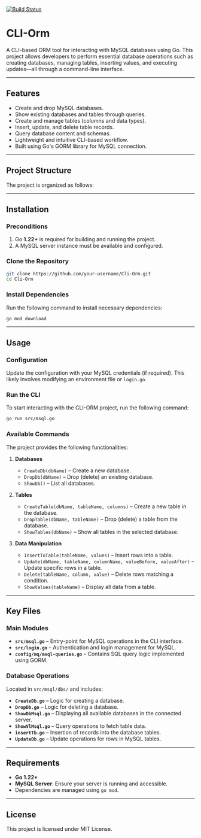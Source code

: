 [![Build Status](http://209.38.236.180/buildStatus/icon?job=pi-challenge)](http://209.38.236.180/job/pi-challenge/)

# CLI-Orm

A CLI-based ORM tool for interacting with MySQL databases using Go. This project allows developers to perform essential database operations such as creating databases, managing tables, inserting values, and executing updates—all through a command-line interface.

---

## Features

- Create and drop MySQL databases.
- Show existing databases and tables through queries.
- Create and manage tables (columns and data types).
- Insert, update, and delete table records.
- Query database content and schemas.
- Lightweight and intuitive CLI-based workflow.
- Built using Go's GORM library for MySQL connection.

---

## Project Structure

The project is organized as follows:

---

## Installation

### Preconditions
1. Go **1.22+** is required for building and running the project.
2. A MySQL server instance must be available and configured.

### Clone the Repository

```bash
git clone https://github.com/your-username/Cli-Orm.git
cd Cli-Orm
```

### Install Dependencies

Run the following command to install necessary dependencies:

```bash
go mod download
```

---

## Usage

### Configuration
Update the configuration with your MySQL credentials (if required). This likely involves modifying an environment file or `login.go`.

### Run the CLI
To start interacting with the CLI-ORM project, run the following command:

```bash
go run src/msql.go
```

### Available Commands

The project provides the following functionalities:

1. **Databases**
   - `CreateDb(dbName)` – Create a new database.
   - `DropDb(dbName)` – Drop (delete) an existing database.
   - `ShowDb()` – List all databases.

2. **Tables**
   - `CreateTable(dbName, tableName, columns)` – Create a new table in the database.
   - `DropTable(dbName, tableName)` – Drop (delete) a table from the database.
   - `ShowTables(dbName)` – Show all tables in the selected database.

3. **Data Manipulation**
   - `InsertToTable(tableName, values)` – Insert rows into a table.
   - `Update(dbName, tableName, columnName, valueBefore, valueAfter)` – Update specific rows in a table.
   - `Delete(tableName, column, value)` – Delete rows matching a condition.
   - `ShowValues(tableName)` – Display all data from a table.

---

## Key Files

### Main Modules
- **`src/msql.go`** – Entry-point for MySQL operations in the CLI interface.
- **`src/login.go`** – Authentication and login management for MySQL.
- **`config/mq/msql-queries.go`** – Contains SQL query logic implemented using GORM.

### Database Operations
Located in `src/msql/dbs/` and includes:
- **`CreateDb.go`** – Logic for creating a database.
- **`DropDb.go`** – Logic for deleting a database.
- **`ShowDbMsql.go`** – Displaying all available databases in the connected server.
- **`ShowVlMsql.go`** – Query operations to fetch table data.
- **`insertTb.go`** – Insertion of records into the database tables.
- **`UpdateDb.go`** – Update operations for rows in MySQL tables.

---

## Requirements
- **Go 1.22+**
- **MySQL Server**: Ensure your server is running and accessible.
- Dependencies are managed using `go mod`.

---


## License

This project is licensed under MIT License.
